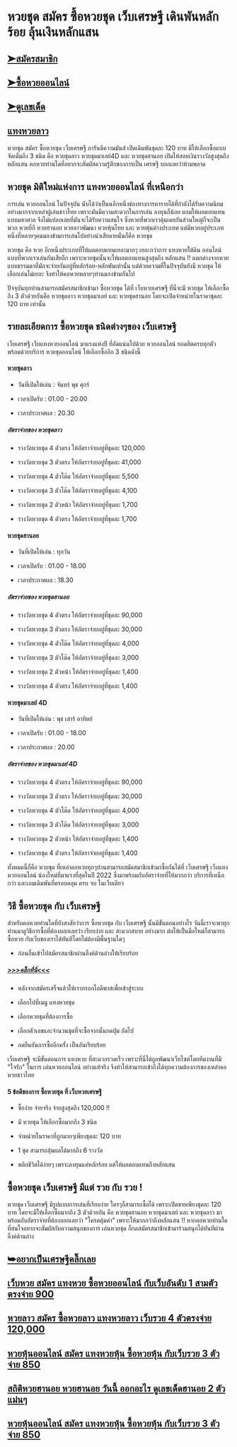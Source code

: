 # หวยชุด สมัคร ซื้อหวยชุด เว็บเศรษฐี เดินพันหลักร้อย ลุ้นเงินหลักแสน

## [➤สมัครสมาชิก ](https://www.xn--289-2ll3f3ai1h5d.com/register/@win289_m01)

## [➤ซื้อหวยออนไลน์](https://www.xn--289-2ll3f3ai1h5d.com/register/@win289_m01)

## [➤ดูเลขเด็ด](https://www.xn--289-2ll3f3ai1h5d.com/register/@win289_m01)
 
## [แทงหวยลาว](https://ruaygod.com/%e0%b8%ab%e0%b8%a7%e0%b8%a2%e0%b8%a5%e0%b8%b2%e0%b8%a7/)
 
หวยชุด สมัคร ซื้อหวยชุด เว็บเศรษฐี การันตีความมันส์ เปิดเดิมพันชุดละ 120 บาท มีให้เลือกซื้อแบบจัดเต็มถึง 3 ชนิด คือ หวยชุดลาว หวยชุดมาเลย์4D และ หวยชุดฮานอย เปิดให้สอยเงินรางวัลสูงสุดถึงหลักแสน คอหวยท่านใดที่อยากจะสัมผัสความรู้สึกของการเป็น เศรษฐี บอกเลยว่าห้ามพลาด
 
## หวยชุด มิติใหม่แห่งการ แทงหวยออนไลน์ ที่เหนือกว่า

การเล่น หวยออนไลน์ ในปัจจุบัน นับได้ว่าเป็นนอีกหนึ่งช่องทางการหารายได้ที่กำลังได้รับความนิยมอย่างมากจากเหล่าผู้เล่นชาวไทย เพราะมันมีความสะดวกในการเล่น ลงทุนก็น้อย แถมให้ผลตอบแทนแบบมหาศาล จึงไม่แปลกเลยที่มันจะได้รับความสนใจ ซึ่งหวยที่พวกเราคุ้นเคยกันส่วนใหญ่ก็จะเป็นพวก หวยยี่กี หวยฮานอย หวยลาวพัฒนา หวยหุ้นไทย และ หวยหุ้นต่างประเทศ แต่มีหวยอยู่ประเภทหนึ่งที่หลายๆคนมองข้ามการเล่นไปอย่างน่าเสียดายนั่นก็คือ หวยชุด

หวยชุด คือ หวย อีกหนึ่งประเภทที่ให้ผลตอบแทนเยอะมากๆ เยอะกว่าการ แทงหวยใต้ดิน ออนไลน์ แบบที่พวกเราเล่นกันเสียอีก เพราะหวยชุดนั้นจะให้ผลตอบแทนสูงสุดถึง หลักแสน !! แตกต่างจากหวยแบบธรรมดาที่มักจะจ่ายกันอยู่ที่หลักร้อย-หลักพันเท่านั้น แต่ด้วยความที่ในปัจจุบันยังมี หวยชุด ให้เลือกเล่นไม่เยอะ จึงทำให้คอหวยหลายๆท่านมองข้ามกันไป

ปัจจุบันทุกท่านสามารถสมัครสมาชิกเข้ามา ซื้อหวยชุด ได้ที่ เว็บหวยเศรษฐี ที่นี่จะมี หวยชุด ให้เลือกซื้อถึง 3 ตัวด้วยกันคือ หวยชุดลาว หวยชุดมาเลย์ และ หวยชุดฮานอย โดยจะเปิดจำหน่ายในราคาชุดละ 120 บาท เท่านั้น

## รายละเอียดการ ซื้อหวยชุด ชนิดต่างๆของ เว็บเศรษฐี

เว็บเศรษฐี เว็บแทงหวยออนไลน์ มาแรงแห่งปี ที่อัดแน่นไปด้วย หวยออนไลน์ ยอดฮิตครบทุกตัว พร้อมด้วยบริการ หวยชุดออนไลน์ ให้เลือกซื้ออีก 3 ชนิดดังนี้

#### หวยชุดลาว

- วันที่เปิดให้เล่น : จันทร์ พุธ ศุกร์

- เวลาเปิดรับ : 01.00 - 20.00

- เวลาประกาศผล : 20.30

##### อัตราจ่ายของ หวยชุดลาว

- รางวัลหวยชุด 4 ตัวตรง ให้อัตราจ่ายอยู่ที่ชุดละ 120,000

- รางวัลหวยชุด 3 ตัวตรง ให้อัตราจ่ายอยู่ที่ชุดละ 41,000

- รางวัลหวยชุด 4 ตัวโต๊ด ให้อัตราจ่ายอยู่ที่ชุดละ 5,500

- รางวัลหวยชุด 3 ตัวโต๊ด ให้อัตราจ่ายอยู่ที่ชุดละ 4,100

- รางวัลหวยชุด 2 ตัวหน้า ให้อัตราจ่ายอยู่ที่ชุดละ 1,700

- รางวัลหวยชุด 4 ตัวตรง ให้อัตราจ่ายอยู่ที่ชุดละ 1,700

#### หวยชุดฮานอย

- วันที่เปิดให้เล่น : ทุกวัน

- เวลาเปิดรับ : 01.00 - 18.00

- เวลาประกาศผล : 18.30

##### อัตราจ่ายของ หวยชุดฮานอย

- รางวัลหวยชุด 4 ตัวตรง ให้อัตราจ่ายอยู่ที่ชุดละ 90,000

- รางวัลหวยชุด 3 ตัวตรง ให้อัตราจ่ายอยู่ที่ชุดละ 30,000

- รางวัลหวยชุด 4 ตัวโต๊ด ให้อัตราจ่ายอยู่ที่ชุดละ 4,000

- รางวัลหวยชุด 3 ตัวโต๊ด ให้อัตราจ่ายอยู่ที่ชุดละ 3,000

- รางวัลหวยชุด 2 ตัวหน้า ให้อัตราจ่ายอยู่ที่ชุดละ 1,400

- รางวัลหวยชุด 4 ตัวตรง ให้อัตราจ่ายอยู่ที่ชุดละ 1,400

#### หวยชุดมาเลย์ 4D

- วันที่เปิดให้เล่น : พุธ เสาร์ อาทิตย์

- เวลาเปิดรับ : 01.00 - 18.00

- เวลาประกาศผล : 20.00

##### อัตราจ่ายของ หวยชุดมาเลย์ 4D

- รางวัลหวยชุด 4 ตัวตรง ให้อัตราจ่ายอยู่ที่ชุดละ 90,000

- รางวัลหวยชุด 3 ตัวตรง ให้อัตราจ่ายอยู่ที่ชุดละ 30,000

- รางวัลหวยชุด 4 ตัวโต๊ด ให้อัตราจ่ายอยู่ที่ชุดละ 4,000

- รางวัลหวยชุด 3 ตัวโต๊ด ให้อัตราจ่ายอยู่ที่ชุดละ 3,000

- รางวัลหวยชุด 2 ตัวหน้า ให้อัตราจ่ายอยู่ที่ชุดละ 1,400

- รางวัลหวยชุด 4 ตัวตรง ให้อัตราจ่ายอยู่ที่ชุดละ 1,400

ทั้งหมดนี้ก็คือ หวยชุด ที่เหล่าคอหวยทุกๆท่านสามารถสมัคสมาชิกเข้ามาซื้อกันได้ที่ เว็บเศรษฐี เว็บแทงหวยออนไลน์ น้องใหม่ที่มาแรงที่สุดในปี 2022 ซึ่งมาพร้อมกับอัตราจ่ายที่ให้มากกว่า บริการที่เหนือกว่า และเกมเดิมพันที่ครอบคลุม ครบ จบ ในเว็บเดียว

## วิธี ซื้อหวยชุด กับ เว็บเศรษฐี

สำหรับคอหวยท่านใดที่ยังสงสัยว่าการ ซื้อหวยชุด กับ เว็บเศรษฐี นั้นมีขั้นตอนอย่างไร วันนี้เราจะพาทุกท่านมาดูวิธีการซื้อที่ต้องบอกเลยว่า เรียบง่าย และ สะดวกสบาย อย่างมาก ต่อให้เป็นมือใหม่ก็สามารถ ซื้อหวย กับเว็บของเราได้ทันทีโดยไม่ต้องมีพื้นฐานใดๆ

- ก่อนอื่นเข้าไปสมัครสมาชิกผ่านลิ้งค์ด้านล่างให้เรียบร้อย

##### [>>>คลิ๊กที่นี่<<< ](https://www.xn--289-2ll3f3ai1h5d.com/register/@win289_m01)

- หลังจากสมัครเสร็จแล้วให้เรากรอกไอดีพาสเพื่อเข้าสู่ระบบ

- เลือกไปที่เมนู แทงหวยชุด

- เลือกหวยชุดที่ต้องการซื้อ

- เลือกตัวเลขและจำนวนชุดที่จะซื้อจากนั้นกดปุ่ม ถัดไป

- กดยืนยันการซื้ออีกครั้ง เป็นอันเรียบร้อย

เว็บเศรษฐี จะมีขั้นตอนการ แทงหวย ที่สะดวกรวดเร็ว เพราะที่นี่ได้ถูกพัฒนาเว็บไซต์โดยทีมงานที่มี "ใจรัก" ในการ เล่นหวยออนไลน์ อย่างแท้จริง จึงทำให้สามารถเข้าถึงได้ทุกความต้องการของเหล่าคอหวยชาวไทย

#### 5 ข้อดีของการ ซื้อหวยชุด ที่ เว็บหวยเศรษฐี

- ซื้อง่าย จ่ายจริง จ่ายสูงสุดถึง 120,000 !!

- มี หวยชุด ให้เลือกซื้อมากถึง 3 ชนิด

- จำหน่ายในราคาที่ถูกมากๆเพียงชุดละ 120 บาท

- 1 ชุด สามารถลุ้นผลได้มากถึง 6 รางวัล

- พลิกชีวิตได้ง่ายๆ เพราะลงทุนแค่หลักร้อย แต่ให้ผลตอบแทนถึงหลักแสน

## ซื้อหวยชุด เว็บเศรษฐี มีแต่ รวย กับ รวย !

หวยชุด เว็บเศรษฐี มีรูปแบบการเล่นที่เรียบง่าย ใครๆก็สามารถซื้อได้ เพราะเปิดขายเพียงชุดละ 120 บาท โดยจะมีให้เลือกซื้อมากถึง 3 ตัวด้วยกัน คือ หวยชุดฮานอย หวยชุดมาเลย์ และ หวยชุดลาว มาพร้อมกับอัตราจ่ายที่ต้องบอกเลยว่า "โครตคุ้มค่า" เพราะให้มากกว่าถึงหลักแสน !! หากคอหวยท่านใดที่สนใจอยากจะสัมผัสกับความสนุกของการ เล่นหวยชุด ก็กดสมัครสมาชิกเข้ามาร่วมสนุกได้ทันทีผ่านลิ้งค์ด้านล่าง

## [➥อยากเป็นเศรษฐีคลิ๊กเลย ](https://www.xn--289-2ll3f3ai1h5d.com/register/@win289_m01)

## [เว็บหวย สมัคร แทงหวย ซื้อหวยออนไลน์ กับเว็บอันดับ 1 สามตัวตรงจ่าย 900](https://atom.io/themes/%E0%B9%80%E0%B8%A7%E0%B9%87%E0%B8%9A%E0%B8%AB%E0%B8%A7%E0%B8%A2%20%E0%B8%AA%E0%B8%A1%E0%B8%B1%E0%B8%84%E0%B8%A3%20%E0%B9%81%E0%B8%97%E0%B8%87%E0%B8%AB%E0%B8%A7%E0%B8%A2%20%E0%B8%8B%E0%B8%B7%E0%B9%89%E0%B8%AD%E0%B8%AB%E0%B8%A7%E0%B8%A2%E0%B8%AD%E0%B8%AD%E0%B8%99%E0%B9%84%E0%B8%A5%E0%B8%99%E0%B9%8C%20%E0%B8%81%E0%B8%B1%E0%B8%9A%E0%B9%80%E0%B8%A7%E0%B9%87%E0%B8%9A%E0%B8%AD%E0%B8%B1%E0%B8%99%E0%B8%94%E0%B8%B1%E0%B8%9A%201%20%E0%B8%AA%E0%B8%B2%E0%B8%A1%E0%B8%95%E0%B8%B1%E0%B8%A7%E0%B8%95%E0%B8%A3%E0%B8%87%E0%B8%88%E0%B9%88%E0%B8%B2%E0%B8%A2%20900)

## [หวยลาว สมัคร ซื้อหวยลาว แทงหวยลาว เว็บรวย 4 ตัวตรงจ่าย 120,000](https://atom.io/themes/%E0%B8%AB%E0%B8%A7%E0%B8%A2%E0%B8%A5%E0%B8%B2%E0%B8%A7%20%E0%B8%AA%E0%B8%A1%E0%B8%B1%E0%B8%84%E0%B8%A3%20%E0%B8%8B%E0%B8%B7%E0%B9%89%E0%B8%AD%E0%B8%AB%E0%B8%A7%E0%B8%A2%E0%B8%A5%E0%B8%B2%E0%B8%A7%20%E0%B9%81%E0%B8%97%E0%B8%87%E0%B8%AB%E0%B8%A7%E0%B8%A2%E0%B8%A5%E0%B8%B2%E0%B8%A7%20%E0%B9%80%E0%B8%A7%E0%B9%87%E0%B8%9A%E0%B8%A3%E0%B8%A7%E0%B8%A2%204%20%E0%B8%95%E0%B8%B1%E0%B8%A7%E0%B8%95%E0%B8%A3%E0%B8%87%E0%B8%88%E0%B9%88%E0%B8%B2%E0%B8%A2%20120,000)

## [หวยหุ้นออนไลน์ สมัคร แทงหวยหุ้น ซื้อหวยหุ้น กับเว็บรวย 3 ตัวจ่าย 850](https://atom.io/packages/%E0%B8%AB%E0%B8%A7%E0%B8%A2%E0%B8%AB%E0%B8%B8%E0%B9%89%E0%B8%99%E0%B8%AD%E0%B8%AD%E0%B8%99%E0%B9%84%E0%B8%A5%E0%B8%99%E0%B9%8C%20%E0%B8%AA%E0%B8%A1%E0%B8%B1%E0%B8%84%E0%B8%A3%20%E0%B9%81%E0%B8%97%E0%B8%87%E0%B8%AB%E0%B8%A7%E0%B8%A2%E0%B8%AB%E0%B8%B8%E0%B9%89%E0%B8%99%20%E0%B8%8B%E0%B8%B7%E0%B9%89%E0%B8%AD%E0%B8%AB%E0%B8%A7%E0%B8%A2%E0%B8%AB%E0%B8%B8%E0%B9%89%E0%B8%99%20%E0%B8%81%E0%B8%B1%E0%B8%9A%E0%B9%80%E0%B8%A7%E0%B9%87%E0%B8%9A%E0%B8%A3%E0%B8%A7%E0%B8%A2%203%20%E0%B8%95%E0%B8%B1%E0%B8%A7%E0%B8%88%E0%B9%88%E0%B8%B2%E0%B8%A2%20850)

## [สถิติหวยฮานอย หวยฮานอย วันนี้ ออกอะไร ดูเลขเด็ดฮานอย 2 ตัวแม่นๆ ](https://atom.io/packages/%E0%B8%AA%E0%B8%96%E0%B8%B4%E0%B8%95%E0%B8%B4%E0%B8%AB%E0%B8%A7%E0%B8%A2%E0%B8%AE%E0%B8%B2%E0%B8%99%E0%B8%AD%E0%B8%A2%20%E0%B8%AB%E0%B8%A7%E0%B8%A2%E0%B8%AE%E0%B8%B2%E0%B8%99%E0%B8%AD%E0%B8%A2%20%E0%B8%A7%E0%B8%B1%E0%B8%99%E0%B8%99%E0%B8%B5%E0%B9%89%20%E0%B8%AD%E0%B8%AD%E0%B8%81%E0%B8%AD%E0%B8%B0%E0%B9%84%E0%B8%A3%20%E0%B8%94%E0%B8%B9%E0%B9%80%E0%B8%A5%E0%B8%82%E0%B9%80%E0%B8%94%E0%B9%87%E0%B8%94%E0%B8%AE%E0%B8%B2%E0%B8%99%E0%B8%AD%E0%B8%A2%202%20%E0%B8%95%E0%B8%B1%E0%B8%A7%E0%B9%81%E0%B8%A1%E0%B9%88%E0%B8%99%E0%B9%86)

## [หวยหุ้นออนไลน์ สมัคร แทงหวยหุ้น ซื้อหวยหุ้น กับเว็บรวย 3 ตัวจ่าย 850 ](https://atom.io/packages/%E0%B8%AB%E0%B8%A7%E0%B8%A2%E0%B8%AB%E0%B8%B8%E0%B9%89%E0%B8%99%E0%B8%AD%E0%B8%AD%E0%B8%99%E0%B9%84%E0%B8%A5%E0%B8%99%E0%B9%8C%20%E0%B8%AA%E0%B8%A1%E0%B8%B1%E0%B8%84%E0%B8%A3%20%E0%B9%81%E0%B8%97%E0%B8%87%E0%B8%AB%E0%B8%A7%E0%B8%A2%E0%B8%AB%E0%B8%B8%E0%B9%89%E0%B8%99%20%E0%B8%8B%E0%B8%B7%E0%B9%89%E0%B8%AD%E0%B8%AB%E0%B8%A7%E0%B8%A2%E0%B8%AB%E0%B8%B8%E0%B9%89%E0%B8%99%20%E0%B8%81%E0%B8%B1%E0%B8%9A%E0%B9%80%E0%B8%A7%E0%B9%87%E0%B8%9A%E0%B8%A3%E0%B8%A7%E0%B8%A2%203%20%E0%B8%95%E0%B8%B1%E0%B8%A7%E0%B8%88%E0%B9%88%E0%B8%B2%E0%B8%A2%20850)